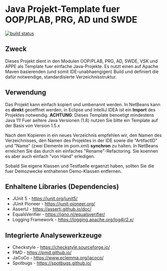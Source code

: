 # Java Projekt-Template fuer OOP/PLAB, PRG, AD und SWDE

[![build status](https://intern-gitlab.enterpriselab.ch/oop/oop_maven_template/badges/develop/build.svg)](https://intern-gitlab.enterpriselab.ch/oop/oop_maven_template/commits/develop)

## Zweck
Dieses Projekt dient in den Modulen OOP/PLAB, PRG, AD, SWDE, VSK und APPE als Template fuer
einfache Java-Projekte. Es nutzt einen auf Apache Maven basierenden (und somit IDE-unabhaengigen)
Build und definiert die dafür notwendige, standardisierte Verzeichnisstruktur.

## Verwendung
Das Projekt kann einfach kopiert und umbenannt werden. In NetBeans kann es **direkt** geoeffnet werden,
in Eclipse und IntelliJ IDEA ist ein **Import** des Projektes notwendig.
**ACHTUNG**: Dieses Template benoetigt mindestens Java 11! Fuer aeltere Java Versionen (1.8) nutzen
Sie bitte ein Template auf der Basis von Version 1.5.x

Nach dem Kopieren in ein neues Verzeichnis empfehlen wir, den Namen
des Verzeichnisses, den Namen des Projektes in der IDE sowie die 
"ArtifactID" und "Name" (zwei Elemente im pom.xml) **synchron** zu halten.
In NetBeans erreichen Sie das durch ein einfaches "Rename"-Refactoring. 
Sie koennen es aber auch einfach "von Hand" erledigen.

Sobald Sie eigene Klassen und Testfaelle ergaenzt haben, sollten Sie die
fuer Demozwecke enthaltenen Demo-Klassen entfernen.

## Enhaltene Libraries (Dependencies)
* JUnit 5 - https://junit.org/junit5/
* JUnit Pioneer - https://junit-pioneer.org/
* AssertJ - https://assertj.github.io/doc/
* EqualsVerifier - https://jqno.nl/equalsverifier/
* Logging Framework - https://logging.apache.org/log4j/2.x/

## Integrierte Analysewerkzeuge
* Checkstyle - https://checkstyle.sourceforge.io/
* PMD - https://pmd.github.io/
* JaCoCo - https://www.eclemma.org/jacoco/
* Spotbugs - https://spotbugs.github.io/
